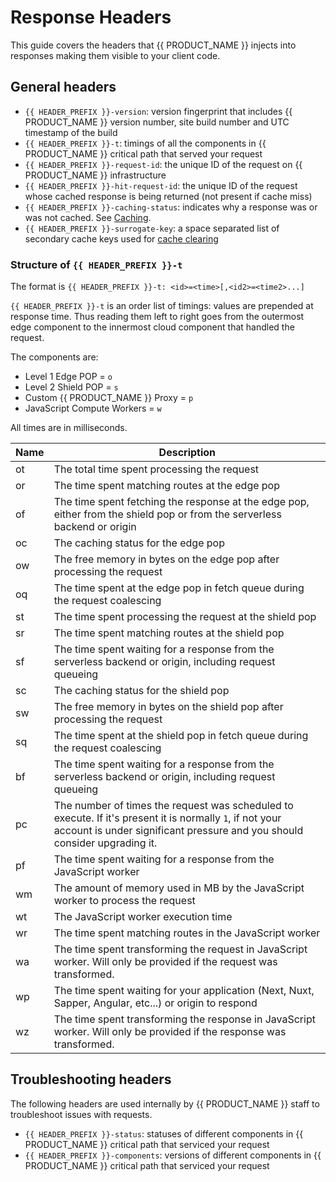 # Response Headers

This guide covers the headers that {{ PRODUCT_NAME }} injects into responses making them visible to your client code.

## General headers

- `{{ HEADER_PREFIX }}-version`: version fingerprint that includes {{ PRODUCT_NAME }} version number, site build number and UTC timestamp of the build
- `{{ HEADER_PREFIX }}-t`: timings of all the components in {{ PRODUCT_NAME }} critical path that served your request
- `{{ HEADER_PREFIX }}-request-id`: the unique ID of the request on {{ PRODUCT_NAME }} infrastructure
- `{{ HEADER_PREFIX }}-hit-request-id`: the unique ID of the request whose cached response is being returned (not present if cache miss)
- `{{ HEADER_PREFIX }}-caching-status`: indicates why a response was or was not cached. See [Caching](/guides/caching#section_why_is_my_response_not_being_cached_).
- `{{ HEADER_PREFIX }}-surrogate-key`: a space separated list of secondary cache keys used for [cache clearing](/guides/caching#section_clearing_the_cache)

### Structure of `{{ HEADER_PREFIX }}-t`

The format is `{{ HEADER_PREFIX }}-t: <id>=<time>[,<id2>=<time2>...]`

`{{ HEADER_PREFIX }}-t` is an order list of timings: values are prepended at response time. Thus reading them left to right goes from the outermost edge component to the innermost cloud component that handled the request.

The components are:

- Level 1 Edge POP = `o`
- Level 2 Shield POP = `s`
- Custom {{ PRODUCT_NAME }} Proxy = `p`
- JavaScript Compute Workers = `w`

All times are in milliseconds.

| Name | Description                                                                                                                                                                           |
| ---- | ------------------------------------------------------------------------------------------------------------------------------------------------------------------------------------- |
| ot   | The total time spent processing the request                                                                                                                                           |
| or   | The time spent matching routes at the edge pop                                                                                                                                        |
| of   | The time spent fetching the response at the edge pop, either from the shield pop or from the serverless backend or origin                                                             |
| oc   | The caching status for the edge pop                                                                                                                                                   |
| ow   | The free memory in bytes on the edge pop after processing the request                                                                                                                 |
| oq   | The time spent at the edge pop in fetch queue during the request coalescing                                                                                                           |
| st   | The time spent processing the request at the shield pop                                                                                                                               |
| sr   | The time spent matching routes at the shield pop                                                                                                                                      |
| sf   | The time spent waiting for a response from the serverless backend or origin, including request queueing                                                                               |
| sc   | The caching status for the shield pop                                                                                                                                                 |
| sw   | The free memory in bytes on the shield pop after processing the request                                                                                                               |
| sq   | The time spent at the shield pop in fetch queue during the request coalescing                                                                                                         |
| bf   | The time spent waiting for a response from the serverless backend or origin, including request queueing                                                                               |
| pc   | The number of times the request was scheduled to execute. If it's present it is normally `1`, if not your account is under significant pressure and you should consider upgrading it. |
| pf   | The time spent waiting for a response from the JavaScript worker                                                                                                                      |
| wm   | The amount of memory used in MB by the JavaScript worker to process the request                                                                                                       |
| wt   | The JavaScript worker execution time                                                                                                                                                  |
| wr   | The time spent matching routes in the JavaScript worker                                                                                                                               |
| wa   | The time spent transforming the request in JavaScript worker. Will only be provided if the request was transformed.                                                                   |
| wp   | The time spent waiting for your application (Next, Nuxt, Sapper, Angular, etc...) or origin to respond                                                                                |
| wz   | The time spent transforming the response in JavaScript worker. Will only be provided if the response was transformed.                                                                 |

## Troubleshooting headers

The following headers are used internally by {{ PRODUCT_NAME }} staff to troubleshoot issues with requests.

- `{{ HEADER_PREFIX }}-status`: statuses of different components in {{ PRODUCT_NAME }} critical path that serviced your request
- `{{ HEADER_PREFIX }}-components`: versions of different components in {{ PRODUCT_NAME }} critical path that serviced your request
